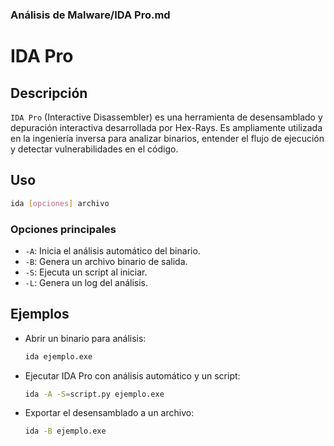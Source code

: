 ### **Análisis de Malware/IDA Pro.md**

# IDA Pro

## Descripción

`IDA Pro` (Interactive Disassembler) es una herramienta de desensamblado y depuración interactiva desarrollada por Hex-Rays. Es ampliamente utilizada en la ingeniería inversa para analizar binarios, entender el flujo de ejecución y detectar vulnerabilidades en el código.

## Uso

```bash
ida [opciones] archivo
```

### Opciones principales

- `-A`: Inicia el análisis automático del binario.
- `-B`: Genera un archivo binario de salida.
- `-S`: Ejecuta un script al iniciar.
- `-L`: Genera un log del análisis.

## Ejemplos

- Abrir un binario para análisis:

  ```bash
  ida ejemplo.exe
  ```

- Ejecutar IDA Pro con análisis automático y un script:

  ```bash
  ida -A -S=script.py ejemplo.exe
  ```

- Exportar el desensamblado a un archivo:

  ```bash
  ida -B ejemplo.exe
  ```
